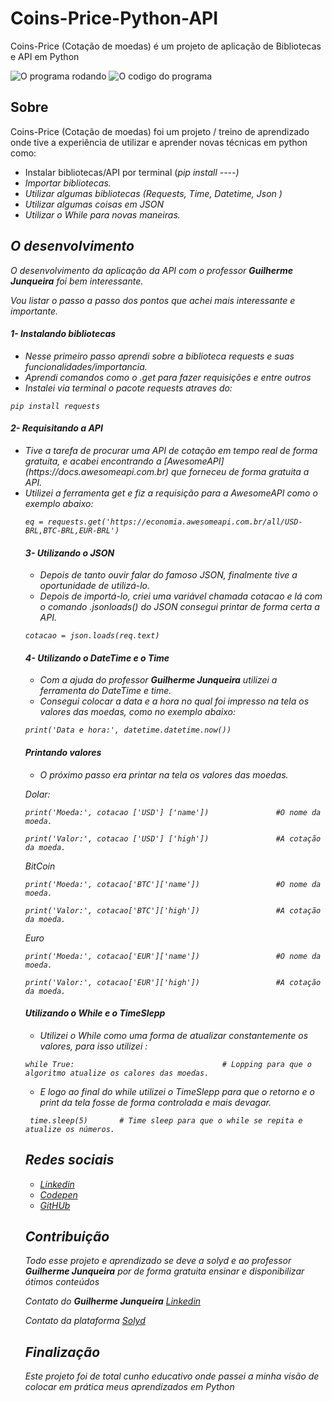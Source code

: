 # Coins-Price-Python-API
Coins-Price (Cotação de moedas) é um projeto de aplicação de Bibliotecas e API em Python

![O programa rodando](./img/run-python)
![O codigo do programa](./img/code-coin-python)


## Sobre
Coins-Price (Cotação de moedas) foi um projeto / treino de aprendizado onde tive a experiência de utilizar e aprender novas técnicas em python como:
<ul>
    <li>Instalar bibliotecas/API por terminal (<i>pip install ----<i>)</li>
    <li>Importar bibliotecas.</li>
    <li>Utilizar algumas bibliotecas (<i>Requests, Time, Datetime, Json </i>)</li>
    <li>Utilizar algumas coisas em JSON</li>
    <li>Utilizar o While para novas maneiras.</li>
</ul>

## O desenvolvimento 

O desenvolvimento da aplicação da API com o professor <b>Guilherme Junqueira</b> foi bem interessante.

Vou listar o passo a passo dos pontos que achei mais interessante e importante.

#### 1- Instalando bibliotecas
<ul>
    <li>Nesse primeiro passo aprendi sobre a biblioteca requests e suas funcionalidades/importancia.</li>
    <li>Aprendi comandos como o .get para fazer requisições e entre outros</li>
    <li>Instalei via terminal o pacote requests atraves do:</li>
</ul>

```
pip install requests
```
#### 2- Requisitando a API
<ul>
    <li>Tive a tarefa de procurar uma API de cotação em tempo real de forma gratuita, e acabei encontrando  a [AwesomeAPI](https://docs.awesomeapi.com.br) que forneceu de forma gratuita a API.</li>
    <li>Utilizei a ferramenta get e fiz a requisição para a AwesomeAPI como o exemplo abaixo:</li>

```
eq = requests.get('https://economia.awesomeapi.com.br/all/USD-BRL,BTC-BRL,EUR-BRL')
```

#### 3- Utilizando o JSON
<ul>
    <li>Depois de tanto ouvir falar do famoso JSON, finalmente tive a oportunidade de utilizá-lo.</li>
    <li>Depois de  importá-lo, criei uma variável chamada <i>cotacao</i> e lá com o comando <i>.jsonloads()<i> do JSON consegui printar de forma certa a API.</li>
</ul>

```
cotacao = json.loads(req.text)
```


#### 4- Utilizando o DateTime e o Time
<ul>
    <li>Com a ajuda do professor <b>Guilherme Junqueira</b> utilizei a ferramenta do DateTime e time.</li>
    <li>Consegui colocar a data e a hora no qual foi impresso na tela os valores das moedas, como no exemplo abaixo:</li>
</ul>

```
print('Data e hora:', datetime.datetime.now()) 
```

#### Printando valores 
<ul>
  <li>O próximo passo era printar na tela os valores das moedas.</li>
</ul>

Dolar:
```
print('Moeda:', cotacao ['USD'] ['name'])               #O nome da moeda.
```

```
print('Valor:', cotacao ['USD'] ['high'])               #A cotação da moeda.
```
BitCoin
```
print('Moeda:', cotacao['BTC']['name'])                 #O nome da moeda.
```
    
```
print('Valor:', cotacao['BTC']['high'])                 #A cotação da moeda.
```
 Euro
 
```  
print('Moeda:', cotacao['EUR']['name'])                 #O nome da moeda.
``` 

```
print('Valor:', cotacao['EUR']['high'])                 #A cotação da moeda.
```

#### Utilizando o While e o TimeSlepp
<ul>
    <li>Utilizei o While como uma forma de atualizar constantemente os valores, para isso utilizei :</li>
</ul>

```
while True:                                 # Lopping para que o algoritmo atualize os calores das moedas.
```

<ul>
   <li>E logo ao final do while utilizei o TimeSlepp para que o retorno e o print da tela fosse de forma controlada e mais devagar.</li>
</ul>

```
 time.sleep(5)       # Time sleep para que o while se repita e atualize os números.
```

## Redes sociais

* [Linkedin](https://www.linkedin.com/in/adilson-júnior-5b0934187) 
* [Codepen](https://codepen.io/adilson-j-nior) 
* [GitHUb](https://github.com/1Adilson) 

## Contribuição
Todo esse projeto e aprendizado se deve a solyd e ao professor <b>Guilherme Junqueira</b> por de forma gratuita ensinar e disponibilizar ótimos conteúdos 

Contato do <b>Guilherme Junqueira</b> [Linkedin](https://www.linkedin.com/in/guilhermej) 

Contato da plataforma [Solyd](https://solyd.com.br/ead/) 

## Finalização
Este projeto foi de total cunho educativo onde passei a minha visão de colocar em prática meus aprendizados em Python

      
